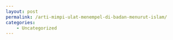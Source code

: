 ```yaml
---
layout: post
permalink: /arti-mimpi-ulat-menempel-di-badan-menurut-islam/
categories:
    - Uncategorized
---
```


